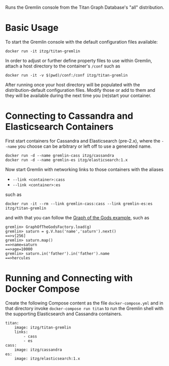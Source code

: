 Runs the Gremlin console from the Titan Graph Database's "all" distribution.

# Basic Usage

To start the Gremlin console with the default configuration files available:

    docker run -it itzg/titan-gremlin

In order to adjust or further define property files to use within Gremlin,
attach a host directory to the container's `/conf` such as

    docker run -it -v $(pwd)/conf:/conf itzg/titan-gremlin

After running once your host directory will be populated with the distribution-default
configuration files. Modify those or add to them and they will be available during
the next time you (re)start your container.

# Connecting to Cassandra and Elasticsearch Containers

First start containers for Cassandra and Elasticsearch (pre-2.x),
where the `--name` you choose can be arbitrary or left off to use a generated name.

    docker run -d --name gremlin-cass itzg/cassandra
    docker run -d --name gremlin-es itzg/elasticsearch:1.x

Now start Gremlin with networking links to those containers with the aliases

* `--link <container>:cass`
* `--link <container>:es`

such as

    docker run -it --rm --link gremlin-cass:cass --link gremlin-es:es itzg/titan-gremlin

and with that you can follow the
[Graph of the Gods example](http://s3.thinkaurelius.com/docs/titan/current/getting-started.html), such as

    gremlin> GraphOfTheGodsFactory.load(g)
    gremlin> saturn = g.V.has('name','saturn').next()
    ==>v[256]
    gremlin> saturn.map()
    ==>name=saturn
    ==>age=10000
    gremlin> saturn.in('father').in('father').name
    ==>hercules

# Running and Connecting with Docker Compose

Create the following Compose content as the file `docker-compose.yml` and in
that directory invoke `docker-compose run titan` to run the Gremlin shell
with the supporting Elasticsearch and Cassandra containers.

```
titan:
    image: itzg/titan-gremlin
    links:
        - cass
        - es
cass:
    image: itzg/cassandra
es:
    image: itzg/elasticsearch:1.x
```
